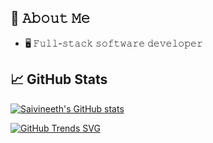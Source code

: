 ## :book: 𝙰𝚋𝚘𝚞𝚝 𝙼𝚎
- 🖥 𝙵𝚞𝚕𝚕-𝚜𝚝𝚊𝚌𝚔 𝚜𝚘𝚏𝚝𝚠𝚊𝚛𝚎 𝚍𝚎𝚟𝚎𝚕𝚘𝚙𝚎𝚛

## &#x1f4c8; GitHub Stats
[![Saivineeth's GitHub stats](https://github-readme-stats.vercel.app/api?username=saivineeth100&bg_color=30,e96443,904e95&title_color=fff&text_color=fff)](https://github.com/anuraghazra/github-readme-stats)

[![GitHub Trends SVG](https://api.githubtrends.io/user/svg/saivineeth100/langs?time_range=one_year&include_private=True&theme=dark)](https://githubtrends.io)
